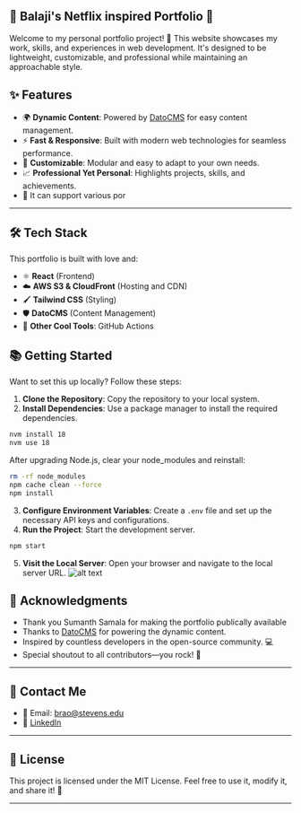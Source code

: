 ## 🌟 Balaji's Netflix inspired Portfolio 🌟 

Welcome to my personal portfolio project! 🚀 This website showcases my work, skills, and experiences in web development. It's designed to be lightweight, customizable, and professional while maintaining an approachable style.

## ✨ Features

- 🌍 **Dynamic Content**: Powered by [DatoCMS](https://www.datocms.com) for easy content management.
- ⚡ **Fast & Responsive**: Built with modern web technologies for seamless performance.
- 🎨 **Customizable**: Modular and easy to adapt to your own needs.
- 📈 **Professional Yet Personal**: Highlights projects, skills, and achievements.
- 🎨 It can support various por

---

## 🛠️ Tech Stack

This portfolio is built with love and:

- ⚛️ **React** (Frontend)
- ☁️ **AWS S3 & CloudFront** (Hosting and CDN)
- 🖌️ **Tailwind CSS** (Styling)
- 🛡️ **DatoCMS** (Content Management)
- 🧩 **Other Cool Tools**: GitHub Actions


## 📚 Getting Started

Want to set this up locally? Follow these steps:

1. **Clone the Repository**: Copy the repository to your local system.
2. **Install Dependencies**: Use a package manager to install the required dependencies.

```bash
nvm install 18
nvm use 18
```

After upgrading Node.js, clear your node_modules and reinstall:

```bash
rm -rf node_modules
npm cache clean --force
npm install
```

3. **Configure Environment Variables**: Create a `.env` file and set up the necessary API keys and configurations.
4. **Run the Project**: Start the development server.

```bash
npm start
```

5. **Visit the Local Server**: Open your browser and navigate to the local server URL.
   ![alt text](image.png)



## 🌟 Acknowledgments

- Thank you Sumanth Samala for making the portfolio publically available
- Thanks to [DatoCMS](https://www.datocms.com) for powering the dynamic content.
- Inspired by countless developers in the open-source community. 💻
- Special shoutout to all contributors—you rock! 🤘

---

## 📧 Contact Me

- 📧 Email: [brao@stevens.edu](mailto:brao@stevens.edu)
- 🔗 [LinkedIn](https://www.linkedin.com/in/balajirao97/)

---

## 📜 License

This project is licensed under the MIT License. Feel free to use it, modify it, and share it! 🌈

---
